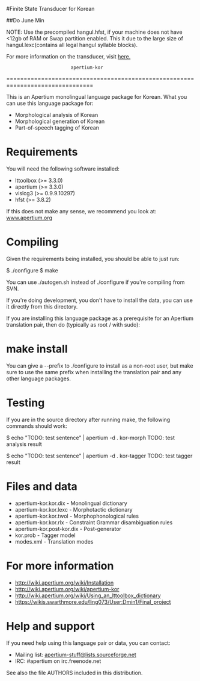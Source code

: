 #Finite State Transducer for Korean

##Do June Min

NOTE: Use the precompiled hangul.hfst, if your machine does not have <12gb of RAM or Swap partition enabled.
      This it due to the large size of hangul.lexc(contains all legal hangul syllable blocks).
      
For more information on the transducer, visit [here.](https://wikis.swarthmore.edu/ling073/User:Dmin1/Final_project)


                            apertium-kor
===============================================================================

This is an Apertium monolingual language package for Korean. What
you can use this language package for:

* Morphological analysis of Korean
* Morphological generation of Korean
* Part-of-speech tagging of Korean

Requirements
===============================================================================

You will need the following software installed:

* lttoolbox (>= 3.3.0)
* apertium (>= 3.3.0)
* vislcg3 (>= 0.9.9.10297)
* hfst (>= 3.8.2)

If this does not make any sense, we recommend you look at: www.apertium.org

Compiling
===============================================================================

Given the requirements being installed, you should be able to just run:

$ ./configure
$ make

You can use ./autogen.sh instead of ./configure if you're compiling
from SVN.

If you're doing development, you don't have to install the data, you
can use it directly from this directory.

If you are installing this language package as a prerequisite for an
Apertium translation pair, then do (typically as root / with sudo):

# make install

You can give a --prefix to ./configure to install as a non-root user,
but make sure to use the same prefix when installing the translation
pair and any other language packages.

Testing
===============================================================================

If you are in the source directory after running make, the following
commands should work:

$  echo "TODO: test sentence" | apertium -d . kor-morph
TODO: test analysis result

$ echo "TODO: test sentence" | apertium -d . kor-tagger
TODO: test tagger result

Files and data
===============================================================================

* apertium-kor.kor.dix           - Monolingual dictionary
* apertium-kor.kor.lexc          - Morphotactic dictionary
* apertium-kor.kor.twol          - Morphophonological rules
* apertium-kor.kor.rlx           - Constraint Grammar disambiguation rules
* apertium-kor.post-kor.dix      - Post-generator
* kor.prob                       - Tagger model
* modes.xml                      - Translation modes

For more information
===============================================================================

* http://wiki.apertium.org/wiki/Installation
* http://wiki.apertium.org/wiki/apertium-kor
* http://wiki.apertium.org/wiki/Using_an_lttoolbox_dictionary
* https://wikis.swarthmore.edu/ling073/User:Dmin1/Final_project

Help and support
===============================================================================

If you need help using this language pair or data, you can contact:

* Mailing list: apertium-stuff@lists.sourceforge.net
* IRC: #apertium on irc.freenode.net

See also the file AUTHORS included in this distribution.

